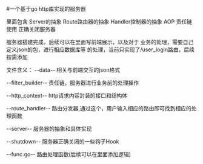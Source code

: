 #一个基于go http库实现的服务器

里面包含
Server的抽象
Route路由器的抽象
Handler控制器的抽象
AOP 责任链使用
正确关闭服务器

服务器搭建完成，后续可以在里面写前端展示，以及对于
业务的处理，需要自己定义json的包，进行相应数据库等
的处理，当前只实现了/user_login路由，后续按需添加

文件含义：
--data-- 相关与前端交互的json格式

--filter_builder-- 责任链，服务器进行业务前的处理操作

--http_context-- http请求内容封装的接口和结构体
 
--route_handler-- 路由分发器,通过这个，用户输入相应的路由即可找到相应的处理函数

--server-- 服务器的抽象和具体实现

--shutdown-- 服务器正确关闭的一些钩子Hook

--func.go-- 路由处理函数(后续可以在里面添加逻辑)
